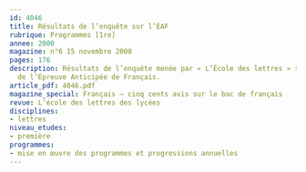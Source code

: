 ```yaml
---
id: 4046
title: Résultats de l’enquête sur l’ÉAF
rubrique: Programmes [1re]
annee: 2000
magazine: n°6 15 novembre 2000
pages: 176
description: Résultats de l’enquête menée par « L’École des lettres » sur la réforme
  de l’Épreuve Anticipée de Français.
article_pdf: 4046.pdf
magazine_special: Français – cinq cents avis sur le bac de français
revue: L’école des lettres des lycées
disciplines:
- lettres
niveau_etudes:
- première
programmes:
- mise en œuvre des programmes et progressions annuelles
---
```

